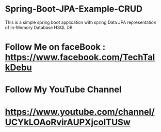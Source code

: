 # Spring-Boot-JPA-Example-CRUD
This is a simple spring boot application with spring Data JPA representation of In-Memory Database HSQL DB

# Follow Me on faceBook  :  https://www.facebook.com/TechTalkDebu
# Follow My YouTube Channel
# https://www.youtube.com/channel/UCYkLOAoRvirAUPXjcolTUSw
